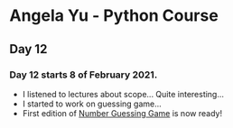# Angela Yu - Python Course
## Day 12
### Day 12 starts 8 of February 2021.
- I listened to lectures about scope... Quite interesting...
- I started to work on guessing game...
- First edition of [Number Guessing Game](number-0.1.py) is now ready!